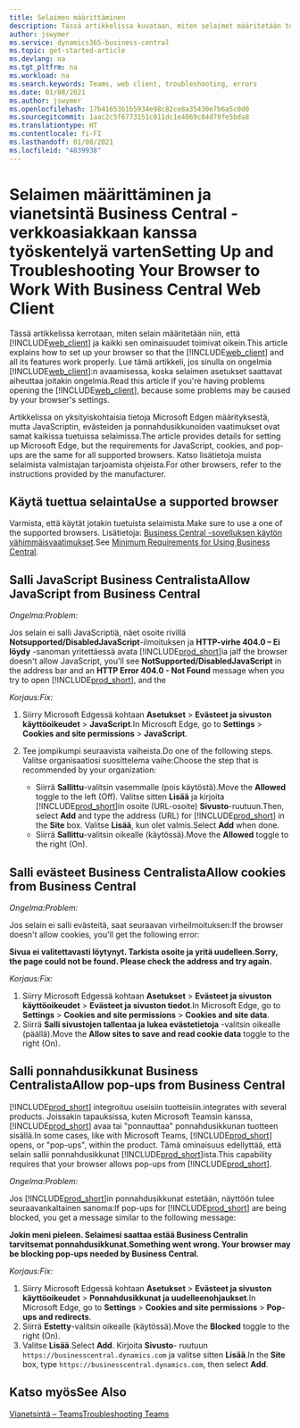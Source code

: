 ```yaml
---
title: Selaimen määrittäminen
description: Tässä artikkelissa kuvataan, miten selaimet määritetään toimimaan Business Centralin ja siihen integroitavien tuotteiden kanssa.
author: jswymer
ms.service: dynamics365-business-central
ms.topic: get-started-article
ms.devlang: na
ms.tgt_pltfrm: na
ms.workload: na
ms.search.keywords: Teams, web client, troubleshooting, errors
ms.date: 01/08/2021
ms.author: jswymer
ms.openlocfilehash: 17b41653b1b5934e98c82ce8a35430e7b6a5c0d0
ms.sourcegitcommit: 1aac2c5f6773151c011dc1e4069c84d79fe5bda8
ms.translationtype: HT
ms.contentlocale: fi-FI
ms.lasthandoff: 01/08/2021
ms.locfileid: "4839938"
---
```

# <a name="setting-up-and-troubleshooting-your-browser-to-work-with-business-central-web-client"></a><span data-ttu-id="552a4-103">Selaimen määrittäminen ja vianetsintä Business Central -verkkoasiakkaan kanssa työskentelyä varten</span><span class="sxs-lookup"><span data-stu-id="552a4-103">Setting Up and Troubleshooting Your Browser to Work With Business Central Web Client</span></span>

<span data-ttu-id="552a4-104">Tässä artikkelissa kerrotaan, miten selain määritetään niin, että [!INCLUDE[web_client](includes/web_client.md)] ja kaikki sen ominaisuudet toimivat oikein.</span><span class="sxs-lookup"><span data-stu-id="552a4-104">This article explains how to set up your browser so that the [!INCLUDE[web_client](includes/web_client.md)] and all its features work properly.</span></span> <span data-ttu-id="552a4-105">Lue tämä artikkeli, jos sinulla on ongelmia [!INCLUDE[web_client](includes/web_client.md)]:n avaamisessa, koska selaimen asetukset saattavat aiheuttaa joitakin ongelmia.</span><span class="sxs-lookup"><span data-stu-id="552a4-105">Read this article if you're having problems opening the [!INCLUDE[web_client](includes/web_client.md)], because some problems may be caused by your browser's settings.</span></span>

<span data-ttu-id="552a4-106">Artikkelissa on yksityiskohtaisia tietoja Microsoft Edgen määrityksestä, mutta JavaScriptin, evästeiden ja ponnahdusikkunoiden vaatimukset ovat samat kaikissa tuetuissa selaimissa.</span><span class="sxs-lookup"><span data-stu-id="552a4-106">The article provides details for setting up Microsoft Edge, but the requirements for JavaScript, cookies, and pop-ups are the same for all supported browsers.</span></span> <span data-ttu-id="552a4-107">Katso lisätietoja muista selaimista valmistajan tarjoamista ohjeista.</span><span class="sxs-lookup"><span data-stu-id="552a4-107">For other browsers, refer to the instructions provided by the manufacturer.</span></span>  

## <a name="use-a-supported-browser"></a><span data-ttu-id="552a4-108">Käytä tuettua selainta</span><span class="sxs-lookup"><span data-stu-id="552a4-108">Use a supported browser</span></span>

<span data-ttu-id="552a4-109">Varmista, että käytät jotakin tuetuista selaimista.</span><span class="sxs-lookup"><span data-stu-id="552a4-109">Make sure to use a one of the supported browsers.</span></span> <span data-ttu-id="552a4-110">Lisätietoja: [Business Central -sovelluksen käytön vähimmäisvaatimukset](product-requirements.md#recommended-browsers).</span><span class="sxs-lookup"><span data-stu-id="552a4-110">See [Minimum Requirements for Using Business Central](product-requirements.md#recommended-browsers).</span></span>  

## <a name="allow-javascript-from-business-central"></a><span data-ttu-id="552a4-111">Salli JavaScript Business Centralista</span><span class="sxs-lookup"><span data-stu-id="552a4-111">Allow JavaScript from Business Central</span></span>

<span data-ttu-id="552a4-112">*Ongelma:*</span><span class="sxs-lookup"><span data-stu-id="552a4-112">*Problem:*</span></span>

<span data-ttu-id="552a4-113">Jos selain ei salli JavaScriptiä, näet osoite rivillä **Notsupported/DisabledJavaScript**-ilmoituksen ja **HTTP-virhe 404.0 – Ei löydy** -sanoman yritettäessä avata [!INCLUDE[prod_short](includes/prod_short.md)]ia ja</span><span class="sxs-lookup"><span data-stu-id="552a4-113">If the browser doesn't allow JavaScript, you'll see **NotSupported/DisabledJavaScript** in the address bar and an **HTTP Error 404.0 - Not Found** message when you try to open [!INCLUDE[prod_short](includes/prod_short.md)], and the</span></span> 

<!-- http://localhost:8080/NotSupported/DisabledJavaScript HTTP Error 404.0 - Not Found
The resource you are looking for has been removed, had its name changed, or is temporarily unavailable. -->

<span data-ttu-id="552a4-114">*Korjaus:*</span><span class="sxs-lookup"><span data-stu-id="552a4-114">*Fix:*</span></span>

1. <span data-ttu-id="552a4-115">Siirry Microsoft Edgessä kohtaan **Asetukset** > **Evästeet ja sivuston käyttöoikeudet** > **JavaScript**.</span><span class="sxs-lookup"><span data-stu-id="552a4-115">In Microsoft Edge, go to **Settings** > **Cookies and site permissions** > **JavaScript**.</span></span>
2. <span data-ttu-id="552a4-116">Tee jompikumpi seuraavista vaiheista.</span><span class="sxs-lookup"><span data-stu-id="552a4-116">Do one of the following steps.</span></span> <span data-ttu-id="552a4-117">Valitse organisaatiosi suosittelema vaihe:</span><span class="sxs-lookup"><span data-stu-id="552a4-117">Choose the step that is recommended by your organization:</span></span>

    - <span data-ttu-id="552a4-118">Siirrä **Sallittu**-valitsin vasemmalle (pois käytöstä).</span><span class="sxs-lookup"><span data-stu-id="552a4-118">Move the **Allowed** toggle to the left (Off).</span></span> <span data-ttu-id="552a4-119">Valitse sitten **Lisää** ja kirjoita [!INCLUDE[prod_short](includes/prod_short.md)]in osoite (URL-osoite) **Sivusto**-ruutuun.</span><span class="sxs-lookup"><span data-stu-id="552a4-119">Then, select **Add** and type the address (URL) for [!INCLUDE[prod_short](includes/prod_short.md)] in the **Site** box.</span></span> <span data-ttu-id="552a4-120">Valitse **Lisää**, kun olet valmis.</span><span class="sxs-lookup"><span data-stu-id="552a4-120">Select **Add** when done.</span></span>
    - <span data-ttu-id="552a4-121">Siirrä **Sallittu**-valitsin oikealle (käytössä).</span><span class="sxs-lookup"><span data-stu-id="552a4-121">Move the **Allowed** toggle to the right (On).</span></span>

## <a name="allow-cookies-from-business-central"></a><span data-ttu-id="552a4-122">Salli evästeet Business Centralista</span><span class="sxs-lookup"><span data-stu-id="552a4-122">Allow cookies from Business Central</span></span>

<span data-ttu-id="552a4-123">*Ongelma:*</span><span class="sxs-lookup"><span data-stu-id="552a4-123">*Problem:*</span></span>

<span data-ttu-id="552a4-124">Jos selain ei salli evästeitä, saat seuraavan virheilmoituksen:</span><span class="sxs-lookup"><span data-stu-id="552a4-124">If the browser doesn't allow cookies, you'll get the following error:</span></span>

<span data-ttu-id="552a4-125">**Sivua ei valitettavasti löytynyt. Tarkista osoite ja yritä uudelleen.**</span><span class="sxs-lookup"><span data-stu-id="552a4-125">**Sorry, the page could not be found. Please check the address and try again.**</span></span> 

<span data-ttu-id="552a4-126">*Korjaus:*</span><span class="sxs-lookup"><span data-stu-id="552a4-126">*Fix:*</span></span>

1. <span data-ttu-id="552a4-127">Siirry Microsoft Edgessä kohtaan **Asetukset** > **Evästeet ja sivuston käyttöoikeudet** > **Evästeet ja sivuston tiedot**.</span><span class="sxs-lookup"><span data-stu-id="552a4-127">In Microsoft Edge, go to **Settings** > **Cookies and site permissions** > **Cookies and site data**.</span></span>
2. <span data-ttu-id="552a4-128">Siirrä **Salli sivustojen tallentaa ja lukea evästetietoja** -valitsin oikealle (päällä).</span><span class="sxs-lookup"><span data-stu-id="552a4-128">Move the **Allow sites to save and read cookie data** toggle to the right (On).</span></span>  

## <a name="allow-pop-ups-from-business-central"></a><a name="popup"></a><span data-ttu-id="552a4-129">Salli ponnahdusikkunat Business Centralista</span><span class="sxs-lookup"><span data-stu-id="552a4-129">Allow pop-ups from Business Central</span></span>

[!INCLUDE[prod_short](includes/prod_short.md)] <span data-ttu-id="552a4-130">integroituu useisiin tuotteisiin.</span><span class="sxs-lookup"><span data-stu-id="552a4-130">integrates with several products.</span></span> <span data-ttu-id="552a4-131">Joissakin tapauksissa, kuten Microsoft Teamsin kanssa, [!INCLUDE[prod_short](includes/prod_short.md)] avaa tai "ponnauttaa" ponnahdusikkunan tuotteen sisällä.</span><span class="sxs-lookup"><span data-stu-id="552a4-131">In some cases, like with Microsoft Teams, [!INCLUDE[prod_short](includes/prod_short.md)] opens, or "pop-ups", within the product.</span></span> <span data-ttu-id="552a4-132">Tämä ominaisuus edellyttää, että selain sallii ponnahdusikkunat [!INCLUDE[prod_short](includes/prod_short.md)]ista.</span><span class="sxs-lookup"><span data-stu-id="552a4-132">This capability requires that your browser allows pop-ups from [!INCLUDE[prod_short](includes/prod_short.md)].</span></span>

<span data-ttu-id="552a4-133">*Ongelma:*</span><span class="sxs-lookup"><span data-stu-id="552a4-133">*Problem:*</span></span>

<span data-ttu-id="552a4-134">Jos [!INCLUDE[prod_short](includes/prod_short.md)]in ponnahdusikkunat estetään, näyttöön tulee seuraavankaltainen sanoma:</span><span class="sxs-lookup"><span data-stu-id="552a4-134">If pop-ups for [!INCLUDE[prod_short](includes/prod_short.md)] are being blocked, you get a message similar to the following message:</span></span>

<span data-ttu-id="552a4-135">**Jokin meni pieleen. Selaimesi saattaa estää Business Centralin tarvitsemat ponnahdusikkunat.**</span><span class="sxs-lookup"><span data-stu-id="552a4-135">**Something went wrong. Your browser may be blocking pop-ups needed by Business Central.**</span></span>

<!--
Something went wrong
Your browser may be blocking pop-ups needed by Business Central.

Change your browser settings to allow pop-ups or allow this for trusted domains, then try again.
If these settings are managed for your organization, you should contact your administrator for assistance.

Try again
-->
<span data-ttu-id="552a4-136">*Korjaus:*</span><span class="sxs-lookup"><span data-stu-id="552a4-136">*Fix:*</span></span>

1. <span data-ttu-id="552a4-137">Siirry Microsoft Edgessä kohtaan **Asetukset** > **Evästeet ja sivuston käyttöoikeudet** > **Ponnahdusikkunat ja uudelleenohjaukset**.</span><span class="sxs-lookup"><span data-stu-id="552a4-137">In Microsoft Edge, go to **Settings** > **Cookies and site permissions** > **Pop-ups and redirects**.</span></span>
2. <span data-ttu-id="552a4-138">Siirrä **Estetty**-valitsin oikealle (käytössä).</span><span class="sxs-lookup"><span data-stu-id="552a4-138">Move the **Blocked** toggle to the right (On).</span></span>
3. <span data-ttu-id="552a4-139">Valitse **Lisää**.</span><span class="sxs-lookup"><span data-stu-id="552a4-139">Select **Add**.</span></span> <span data-ttu-id="552a4-140">Kirjoita **Sivusto**- ruutuun `https://businesscentral.dynamics.com` ja valitse sitten **Lisää**.</span><span class="sxs-lookup"><span data-stu-id="552a4-140">In the **Site** box, type `https://businesscentral.dynamics.com`, then select **Add**.</span></span>

## <a name="see-also"></a><span data-ttu-id="552a4-141">Katso myös</span><span class="sxs-lookup"><span data-stu-id="552a4-141">See Also</span></span>

[<span data-ttu-id="552a4-142">Vianetsintä – Teams</span><span class="sxs-lookup"><span data-stu-id="552a4-142">Troubleshooting Teams</span></span>](admin-teams-troubleshooting.md)  